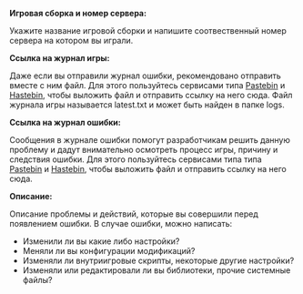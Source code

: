 **Игровая сборка и номер сервера:**

Укажите название игровой сборки и напишите соотвественный номер сервера на котором вы играли.
 
**Ссылка на журнал игры:**

Даже если вы отправили журнал ошибки, рекомендовано отправить вместе с ним файл. Для этого пользуйтесь сервисами типа [Pastebin](https://pastebin.com) и [Hastebin](https://hastebin.com), чтобы выложить файл и отправить ссылку на него сюда. Файл журнала игры называется latest.txt и может быть найден в папке logs.

**Ссылка на журнал ошибки:**

Сообщения в журнале ошибки помогут разработчикам решить данную проблему и дадут внимательно осмотреть процесс игры, причину и следствия ошибки. Для этого пользуйтесь сервисами типа типа [Pastebin](https://pastebin.com) и [Hastebin](https://hastebin.com), чтобы выложить файл и отправить ссылку на него сюда.

**Описание:**   

Описание проблемы и действий, которые вы совершили перед появлением ошибки. В случае ошибки, можно написать:

* Изменили ли вы какие либо настройки?
* Меняли ли вы конфигурации модификаций?
* Изменяли ли внутриигровые скрипты, некоторые другие настройки?
* Изменяли или редактировали ли вы библиотеки, прочие системные файлы?